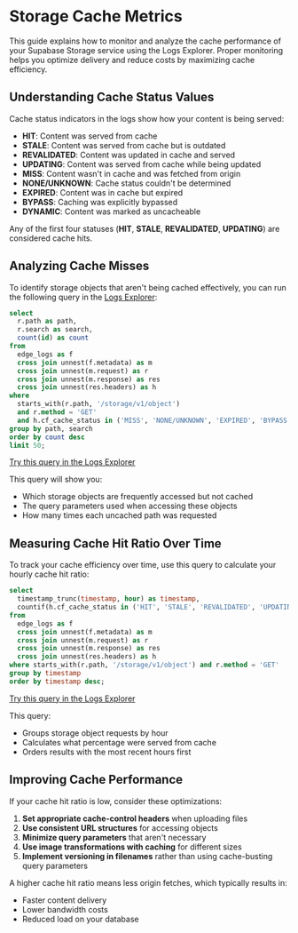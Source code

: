 # Storage Cache Metrics

This guide explains how to monitor and analyze the cache performance of your Supabase Storage service using the Logs Explorer. Proper monitoring helps you optimize delivery and reduce costs by maximizing cache efficiency.

## Understanding Cache Status Values

Cache status indicators in the logs show how your content is being served:

- **HIT**: Content was served from cache
- **STALE**: Content was served from cache but is outdated
- **REVALIDATED**: Content was updated in cache and served
- **UPDATING**: Content was served from cache while being updated
- **MISS**: Content wasn't in cache and was fetched from origin
- **NONE/UNKNOWN**: Cache status couldn't be determined
- **EXPIRED**: Content was in cache but expired
- **BYPASS**: Caching was explicitly bypassed
- **DYNAMIC**: Content was marked as uncacheable

Any of the first four statuses (**HIT**, **STALE**, **REVALIDATED**, **UPDATING**) are considered cache hits.

## Analyzing Cache Misses

To identify storage objects that aren't being cached effectively, you can run the following query in the [Logs Explorer](https://supabase.com/docs/guides/platform/logs#logs-explorer):

```sql
select
  r.path as path,
  r.search as search,
  count(id) as count
from
  edge_logs as f
  cross join unnest(f.metadata) as m
  cross join unnest(m.request) as r
  cross join unnest(m.response) as res
  cross join unnest(res.headers) as h
where
  starts_with(r.path, '/storage/v1/object')
  and r.method = 'GET'
  and h.cf_cache_status in ('MISS', 'NONE/UNKNOWN', 'EXPIRED', 'BYPASS', 'DYNAMIC')
group by path, search
order by count desc
limit 50;
```

[Try this query in the Logs Explorer](https://supabase.com/dashboard/project/_/logs/explorer?q=%0Aselect%0A++r.path+as+path%2C%0A++r.search+as+search%2C%0A++count%28id%29+as+count%0Afrom%0A++edge_logs+as+f%0A++cross+join+unnest%28f.metadata%29+as+m%0A++cross+join+unnest%28m.request%29+as+r%0A++cross+join+unnest%28m.response%29+as+res%0A++cross+join+unnest%28res.headers%29+as+h%0Awhere%0A++starts_with%28r.path%2C+%27%2Fstorage%2Fv1%2Fobject%27%29%0A++and+r.method+%3D+%27GET%27%0A++and+h.cf_cache_status+in+%28%27MISS%27%2C+%27NONE%2FUNKNOWN%27%2C+%27EXPIRED%27%2C+%27BYPASS%27%2C+%27DYNAMIC%27%29%0Agroup+by+path%2C+search%0Aorder+by+count+desc%0Alimit+50%3B)

This query will show you:
- Which storage objects are frequently accessed but not cached
- The query parameters used when accessing these objects
- How many times each uncached path was requested

## Measuring Cache Hit Ratio Over Time

To track your cache efficiency over time, use this query to calculate your hourly cache hit ratio:

```sql
select
  timestamp_trunc(timestamp, hour) as timestamp,
  countif(h.cf_cache_status in ('HIT', 'STALE', 'REVALIDATED', 'UPDATING')) / count(f.id) as ratio
from
  edge_logs as f
  cross join unnest(f.metadata) as m
  cross join unnest(m.request) as r
  cross join unnest(m.response) as res
  cross join unnest(res.headers) as h
where starts_with(r.path, '/storage/v1/object') and r.method = 'GET'
group by timestamp
order by timestamp desc;
```

[Try this query in the Logs Explorer](https://supabase.com/dashboard/project/_/logs/explorer?q=%0Aselect%0A++timestamp_trunc%28timestamp%2C+hour%29+as+timestamp%2C%0A++countif%28h.cf_cache_status+in+%28%27HIT%27%2C+%27STALE%27%2C+%27REVALIDATED%27%2C+%27UPDATING%27%29%29+%2F+count%28f.id%29+as+ratio%0Afrom%0A++edge_logs+as+f%0A++cross+join+unnest%28f.metadata%29+as+m%0A++cross+join+unnest%28m.request%29+as+r%0A++cross+join+unnest%28m.response%29+as+res%0A++cross+join+unnest%28res.headers%29+as+h%0Awhere+starts_with%28r.path%2C+%27%2Fstorage%2Fv1%2Fobject%27%29+and+r.method+%3D+%27GET%27%0Agroup+by+timestamp%0Aorder+by+timestamp+desc%3B)

This query:
- Groups storage object requests by hour
- Calculates what percentage were served from cache
- Orders results with the most recent hours first

## Improving Cache Performance

If your cache hit ratio is low, consider these optimizations:

1. **Set appropriate cache-control headers** when uploading files
2. **Use consistent URL structures** for accessing objects
3. **Minimize query parameters** that aren't necessary
4. **Use image transformations with caching** for different sizes
5. **Implement versioning in filenames** rather than using cache-busting query parameters

A higher cache hit ratio means less origin fetches, which typically results in:
- Faster content delivery
- Lower bandwidth costs 
- Reduced load on your database
